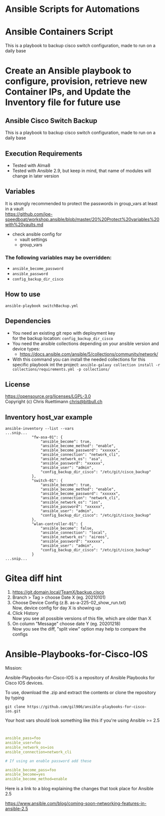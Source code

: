 # Ansible Scripts for Automations
# Ansible Containers Script
This is a playbook to backup cisco switch configuration, made to run on a daily base

# Create an Ansible playbook to configure, provision, retrieve new Container IPs, and Update the Inventory file for future use

## Ansible Cisco Switch Backup
This is a playbook to backup cisco switch configuration, made to run on a daily base

## Execution Requirements
- Tested with Alma8
- Tested with Ansible 2.9, but keep in mind, that name of modules will change in later version

## Variables
  It is strongly recommended to protect the passwords in group_vars at least in a vault   
  https://github.com/joe-speedboat/workshop.ansible/blob/master/20%20Protect%20variables%20with%20vaults.md
* check ansible config for
  * vault settings    
  * group_vars

### The following variables may be overridden:
* `ansible_become_password`
* `ansible_password`
* `config_backup_dir_cisco`

## How to use
`ansible-playbook switchBackup.yml`

## Dependencies
* You need an existing git repo with deployment key    
  for the backup location: ```config_backup_dir_cisco```
* You need the ansible collections depending on your ansible version and device types:
  * https://docs.ansible.com/ansible/5/collections/community/network/
* With this command you can install the needed collections for this specific playbook int the project:
  ```ansible-galaxy collection install -r collections/requirements.yml -p collections/```

## License
https://opensource.org/licenses/LGPL-3.0    
Copyright (c) Chris Ruettimann <chris@bitbull.ch>  

## Inventory host_var example
```
ansible-inventory --list --vars
...snip...
            "fw-asa-01": {
                "ansible_become": true,
                "ansible_become_method": "enable",
                "ansible_become_password": "xxxxxx",
                "ansible_connection": "network_cli",
                "ansible_network_os": "asa",
                "ansible_password": "xxxxxx",
                "ansible_user": "admin",
                "config_backup_dir_cisco": "/etc/git/cisco_backup"
            },
            "switch-01": {
                "ansible_become": true,
                "ansible_become_method": "enable",
                "ansible_become_password": "xxxxxx",
                "ansible_connection": "network_cli",
                "ansible_network_os": "ios",
                "ansible_password": "xxxxxx",
                "ansible_user": "admin",
                "config_backup_dir_cisco": "/etc/git/cisco_backup"
            },
            "wlan-controller-01": {
                "ansible_become": false,
                "ansible_connection": "local",
                "ansible_network_os": "aireos",
                "ansible_password": "xxxxxx",
                "ansible_user": "admin",
                "config_backup_dir_cisco": "/etc/git/cisco_backup"
            }
...snip...
```

# Gitea diff hint
1. https://git.domain.local/TeamX/backup.cisco    
2. Branch > Tag > choose Date X (eg. 20210101)    
3. Choose Device Config (z.B. as-a-225-02_show_run.txt)    
   Now, device config for day X is showing up    
4. Click History    
   Now you see all possible versions of this file, which are older than X    
5. On column "Message" choose date Y (eg. 20201218)    
   Now you see the diff, "split view" option may help to compare the configs    




# Ansible-Playbooks-for-Cisco-IOS


Mission:

Ansible-Playbooks-for-Cisco-IOS is a repository of Ansible Playbooks for Cisco IOS devices.

To use, download the .zip and extract the contents or clone the repository by typing

```git clone https://github.com/gil906/ansible-playbooks-for-cisco-ios.git```



Your host vars should look something like this if you're using Ansible >= 2.5

```yaml


ansible_pass=foo
ansible_user=foo
ansible_network_os=ios
ansible_connection=network_cli

# If using an enable password add these

ansible_become_pass=foo
ansible_become=yes
ansible_become_method=enable


```

Here is a link to a blog explaining the changes that took place for Ansible 2.5

https://www.ansible.com/blog/coming-soon-networking-features-in-ansible-2.5





